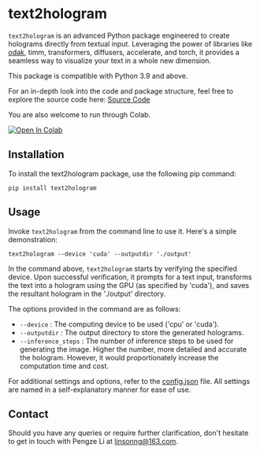 # text2hologram

`text2hologram` is an advanced Python package engineered to create holograms directly from textual input. Leveraging the power of libraries like [odak](https://github.com/kaanaksit/odak), timm, transformers, diffusers, accelerate, and torch, it provides a seamless way to visualize your text in a whole new dimension.

This package is compatible with Python 3.9 and above.

For an in-depth look into the code and package structure, feel free to explore the source code here: [Source Code](https://github.com/Linsonng/text2hologram/tree/main/text2hologram/src/text2hologram)

You are also welcome to run through Colab.

[![Open In Colab](https://colab.research.google.com/assets/colab-badge.svg)](https://colab.research.google.com/github/Linsonng/text2hologram/blob/main/text2hologram.ipynb)

## Installation
To install the text2hologram package, use the following pip command:

```shell
pip install text2hologram
```



## Usage

Invoke `text2hologram` from the command line to use it. Here's a simple demonstration:

```shell
text2hologram --device 'cuda' --outputdir './output'
```

In the command above, `text2hologram` starts by verifying the specified device. Upon successful verification, it prompts for a text input, transforms the text into a hologram using the GPU (as specified by 'cuda'), and saves the resultant hologram in the './output' directory.

The options provided in the command are as follows:

- `--device` : The computing device to be used ('cpu' or 'cuda').
- `--outputdir` : The output directory to store the generated holograms.
- `--inference_steps` : The number of inference steps to be used for generating the image. Higher the number, more detailed and accurate the hologram. However, it would proportionately increase the computation time and cost.

For additional settings and options, refer to the [config.json](https://github.com/Linsonng/text2hologram/blob/main/text2hologram/src/text2hologram/config.json) file. All settings are named in a self-explanatory manner for ease of use.

## Contact

Should you have any queries or require further clarification, don't hesitate to get in touch with Pengze Li at linsonng@163.com.
